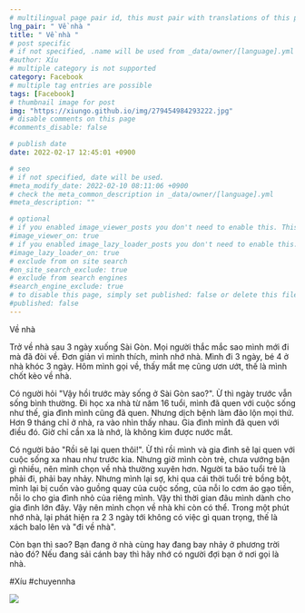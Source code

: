 ```yaml
---
# multilingual page pair id, this must pair with translations of this page. (This name must be unique)
lng_pair: " Về nhà "
title: " Về nhà "
# post specific
# if not specified, .name will be used from _data/owner/[language].yml
#author: Xíu
# multiple category is not supported
category: Facebook
# multiple tag entries are possible
tags: [Facebook]
# thumbnail image for post
img: "https://xiungo.github.io/img/279454984293222.jpg"
# disable comments on this page
#comments_disable: false

# publish date
date: 2022-02-17 12:45:01 +0900

# seo
# if not specified, date will be used.
#meta_modify_date: 2022-02-10 08:11:06 +0900
# check the meta_common_description in _data/owner/[language].yml
#meta_description: ""

# optional
# if you enabled image_viewer_posts you don't need to enable this. This is only if image_viewer_posts = false
#image_viewer_on: true
# if you enabled image_lazy_loader_posts you don't need to enable this. This is only if image_lazy_loader_posts = false
#image_lazy_loader_on: true
# exclude from on site search
#on_site_search_exclude: true
# exclude from search engines
#search_engine_exclude: true
# to disable this page, simply set published: false or delete this file
#published: false
---
```


<!-- outline-start -->

Về nhà

Trở về nhà sau 3 ngày xuống Sài Gòn. Mọi người thắc mắc sao mình mới đi mà đã đòi về. Đơn giản vì mình thích, mình nhớ nhà. Mình đi 3 ngày, bé 4 ở nhà khóc 3 ngày. Hôm mình gọi về, thấy mắt mẹ cũng ươn ướt, thế là mình chốt kèo về nhà.

Có người hỏi "Vậy hồi trước mày sống ở Sài Gòn sao?". Ừ thì ngày trước vẫn sống bình thường. Đi học xa nhà từ năm 16 tuổi, mình đã quen với cuộc sống như thế, gia đình mình cũng đã quen. Nhưng dịch bệnh làm đảo lộn mọi thứ. Hơn 9 tháng chỉ ở nhà, ra vào nhìn thấy nhau. Gia đình mình đã quen với điều đó. Giờ chỉ cần xa là nhớ, là không kìm được nước mắt.

Có người bảo "Rồi sẽ lại quen thôi!". Ừ thì rồi mình và gia đình sẽ lại quen với cuộc sống xa nhau như trước kia. Nhưng giờ mình còn trẻ, chưa vướng bận gì nhiều, nên mình chọn về nhà thường xuyên hơn. Người ta bảo tuổi trẻ là phải đi, phải bay nhảy. Nhưng mình lại sợ, khi qua cái thời tuổi trẻ bồng bột, mình lại bị cuốn vào guồng quay của cuộc sống, của nỗi lo cơm áo gạo tiền, nỗi lo cho gia đình nhỏ của riêng mình. Vậy thì thời gian đâu mình dành cho gia đình lớn đây. Vậy nên mình chọn về nhà khi còn có thể. Trong một phút nhớ nhà, lại phát hiện ra 2 3 ngày tới không có việc gì quan trọng, thế là xách balo lên và "đi về nhà".

Còn bạn thì sao? Bạn đang ở nhà cùng hay đang bay nhảy ở phương trời nào đó? Nếu đang sải cánh bay thì hãy nhớ có người đợi bạn ở nơi gọi là nhà.

#Xíu
#chuyennha

<!-- outline-end -->

<img src= "https://xiungo.github.io/img/279454984293222.jpg">
